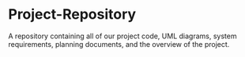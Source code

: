 # Project-Repository
A repository containing all of our project code, UML diagrams, system requirements, planning documents, and the overview of the project.
